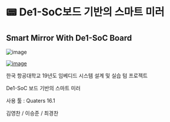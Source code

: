 # 📟 De1-SoC보드 기반의 스마트 미러
## Smart Mirror With De1-SoC Board

![image](https://user-images.githubusercontent.com/40852277/74095654-415b2c00-4b37-11ea-8b0c-6e35b8c20fa7.png)

[![image](![image](https://user-images.githubusercontent.com/40852277/74095695-a9117700-4b37-11ea-9d64-027e547c486a.png))
](https://www.youtube.com/watch?v=O0HS59LyOyg&feature=youtu.be)

한국 항공대학교 19년도 임베디드 시스템 설계 및 실습 텀 프로젝트

De1-SoC 보드 기반의 스마트 미러

사용 툴 : Quaters 16.1

김영찬 / 이승준 / 최경찬
